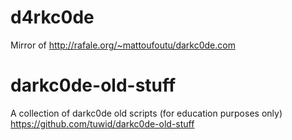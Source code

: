 # d4rkc0de
Mirror of http://rafale.org/~mattoufoutu/darkc0de.com

# darkc0de-old-stuff
A collection of darkc0de old scripts (for education purposes only) 
https://github.com/tuwid/darkc0de-old-stuff
